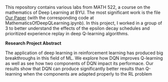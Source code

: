 This repository contains various labs from MATH 522, a course on the mathematics of Deep Learning at BYU. The most significant work is the file [Our Paper](Paper_DeepQLearning.pdf) (with the corresponding code at MathematicsOfDeepQLearning.ipynb). In this project, I worked in a group of 3 to better understand the effects of the epsilon decay schedules and prioritized experience replay in deep Q-learning algorithms.

**Research Project Abstract**

The application of deep learning in reinforcement learning has produced big breakthroughs in this field of ML. We explore how DQN improves Q-learning as well as see how two components of DQN impact its performace. Our results show that DQN can produce significantly better results than Q-learning when the components are adapted properly to the RL problem
